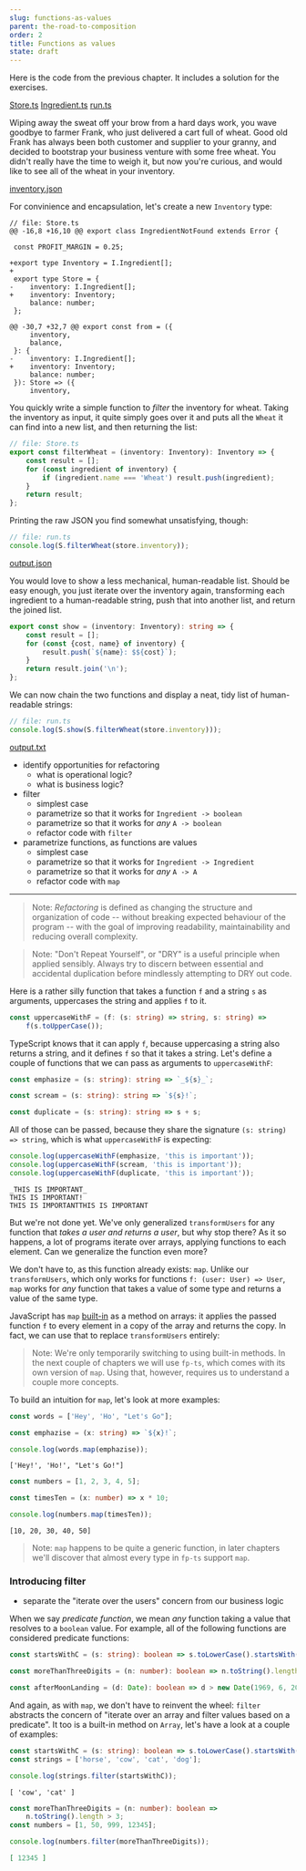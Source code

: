 ```yaml
---
slug: functions-as-values
parent: the-road-to-composition
order: 2
title: Functions as values
state: draft
---
```


Here is the code from the previous chapter. It includes a solution for the exercises.

[Store.ts]()
[Ingredient.ts]()
[run.ts]()

Wiping away the sweat off your brow from a hard days work, you wave goodbye to
farmer Frank, who just delivered a cart full of wheat. Good old Frank has
always been both customer and supplier to your granny, and decided to bootstrap
your business venture with some free wheat. You didn't really have the time to
weigh it, but now you're curious, and would like to see all of the wheat in
your inventory.

[inventory.json]()

For convinience and encapsulation, let's create a new `Inventory` type:

```git
// file: Store.ts
@@ -16,8 +16,10 @@ export class IngredientNotFound extends Error {
 
 const PROFIT_MARGIN = 0.25;
 
+export type Inventory = I.Ingredient[];
+
 export type Store = {
-    inventory: I.Ingredient[];
+    inventory: Inventory;
     balance: number;
 };
 
@@ -30,7 +32,7 @@ export const from = ({
     inventory,
     balance,
 }: {
-    inventory: I.Ingredient[];
+    inventory: Inventory;
     balance: number;
 }): Store => ({
     inventory,
```

You quickly write a simple function to _filter_ the inventory for wheat. Taking
the inventory as input, it quite simply goes over it and puts all the `Wheat`
it can find into a new list, and then returning the list:

```typescript
// file: Store.ts
export const filterWheat = (inventory: Inventory): Inventory => {
    const result = [];
    for (const ingredient of inventory) {
        if (ingredient.name === 'Wheat') result.push(ingredient);
    }
    return result;
};
```

Printing the raw JSON you find somewhat unsatisfying, though:

```typescript
// file: run.ts
console.log(S.filterWheat(store.inventory));
```

[output.json]()

You would love to show a less mechanical, human-readable list.
Should be easy enough, you just iterate over the inventory again,
transforming each ingredient to a human-readable string,
push that into another list, and return the joined list.

```typescript
export const show = (inventory: Inventory): string => {
    const result = [];
    for (const {cost, name} of inventory) {
        result.push(`${name}: $${cost}`);
    }
    return result.join('\n');
};
```

We can now chain the two functions and display a neat, tidy list of
human-readable strings:

```typescript
// file: run.ts
console.log(S.show(S.filterWheat(store.inventory)));
```

[output.txt]()

* identify opportunities for refactoring
    * what is operational logic?
    * what is business logic?
* filter
    * simplest case
    * parametrize so that it works for `Ingredient -> boolean`
    * parametrize so that it works for _any_ `A -> boolean`
    * refactor code with `filter`
* parametrize functions, as functions are values
    * simplest case
    * parametrize so that it works for `Ingredient -> Ingredient`
    * parametrize so that it works for _any_ `A -> A`
    * refactor code with `map`

---

> Note: *Refactoring* is defined as changing the structure and organization of
code -- without breaking expected behaviour of the program -- with the goal of
improving readability, maintainability and reducing overall complexity.

> Note: "Don't Repeat Yourself", or "DRY" is a useful principle when applied
sensibly. Always try to discern between essential and accidental duplication
before mindlessly attempting to DRY out code.

Here is a rather silly function that takes a function `f` and a string `s` as
arguments, uppercases the string and applies `f` to it.

```typescript
const uppercaseWithF = (f: (s: string) => string, s: string) =>
    f(s.toUpperCase());
```

TypeScript knows that it can apply `f`, because uppercasing a string also
returns a string, and it defines `f` so that it takes a string. Let's define a
couple of functions that we can pass as arguments to `uppercaseWithF`:

```typescript
const emphasize = (s: string): string => `_${s}_`;

const scream = (s: string): string => `${s}!`;

const duplicate = (s: string): string => s + s;
```

All of those can be passed, because they share the signature `(s: string) =>
string`, which is what `uppercaseWithF` is expecting:

```typescript
console.log(uppercaseWithF(emphasize, 'this is important'));
console.log(uppercaseWithF(scream, 'this is important'));
console.log(uppercaseWithF(duplicate, 'this is important'));
```

```json5
_THIS IS IMPORTANT_
THIS IS IMPORTANT!
THIS IS IMPORTANTTHIS IS IMPORTANT
```

But we're not done yet. We've only generalized `transformUsers` for any function
that *takes a user and returns a user*, but why stop there? As it so happens, a
lot of programs iterate over arrays, applying functions to each element.
Can we generalize the function even more?

We don't have to, as this function already exists: `map`. Unlike our
`transformUsers`, which only works for functions `f: (user: User) => User`,
`map` works for _any_ function that takes a value of some type and returns a
value of the same type.

JavaScript has `map` [built-in](https://developer.mozilla.org/en-US/docs/Web/JavaScript/Reference/Global_Objects/Array/map) as a method on arrays: it applies the passed
function `f` to every element in a copy of the array and returns the copy.
In fact, we can use that to replace `transformUsers` entirely:

> Note: We're only temporarily switching to using built-in methods. In the next
couple of chapters we will use `fp-ts`, which comes with its own version of
`map`. Using that, however, requires us to understand a couple more concepts.

To build an intuition for `map`, let's look at more examples:

```typescript
const words = ['Hey', 'Ho', "Let's Go"];

const emphazise = (x: string) => `${x}!`;

console.log(words.map(emphazise));
```

```json5
['Hey!', 'Ho!', "Let's Go!"]
```

```typescript
const numbers = [1, 2, 3, 4, 5];

const timesTen = (x: number) => x * 10;

console.log(numbers.map(timesTen));
```

```json5
[10, 20, 30, 40, 50]
```

> Note: `map` happens to be quite a generic function, in later chapters we'll
discover that almost every type in `fp-ts` support `map`.

### Introducing filter

* separate the "iterate over the users" concern from our business logic

When we say _predicate function_, we mean _any_ function taking a value that
resolves to a `boolean` value. For example, all of the following functions are
considered predicate functions:

```typescript
const startsWithC = (s: string): boolean => s.toLowerCase().startsWith('c');

const moreThanThreeDigits = (n: number): boolean => n.toString().length > 3;

const afterMoonLanding = (d: Date): boolean => d > new Date(1969, 6, 20);
```

And again, as with `map`, we don't have to reinvent the wheel: `filter` abstracts
the concern of "iterate over an array and filter values based on a predicate".
It too is a built-in method on `Array`, let's have a look at a couple of examples:

```typescript
const startsWithC = (s: string): boolean => s.toLowerCase().startsWith('c');
const strings = ['horse', 'cow', 'cat', 'dog'];

console.log(strings.filter(startsWithC));
```

```json5
[ 'cow', 'cat' ]
```

```typescript
const moreThanThreeDigits = (n: number): boolean =>
    n.toString().length > 3;
const numbers = [1, 50, 999, 12345];

console.log(numbers.filter(moreThanThreeDigits));
```

```json
[ 12345 ]
```
